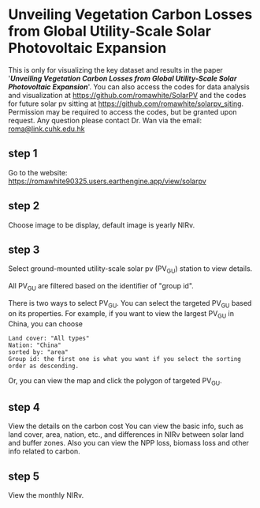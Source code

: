 # Unveiling Vegetation Carbon Losses from Global Utility-Scale Solar Photovoltaic Expansion

This is only for visualizing the key dataset and results in the paper '***Unveiling Vegetation Carbon Losses from Global Utility-Scale Solar Photovoltaic Expansion***'.
You can also access the codes for data analysis and visualization at https://github.com/romawhite/SolarPV and the codes for future solar pv sitting at https://github.com/romawhite/solarpv_siting.
Permission may be required to access the codes, but be granted upon request.
Any question please contact Dr. Wan via the email: roma@link.cuhk.edu.hk


## step 1
Go to the website: https://romawhite90325.users.earthengine.app/view/solarpv

## step 2
Choose image to be display, default image is yearly NIRv.

## step 3
Select ground-mounted utility-scale solar pv (PV<sub>GU</sub>) station to view details.

All PV<sub>GU</sub> are filtered based on the identifier of "group id".

There is two ways to select PV<sub>GU</sub>. You can select the targeted PV<sub>GU</sub> based on its properties. 
For example, if you want to view the largest PV<sub>GU</sub> in China, you can choose
```
Land cover: "All types"
Nation: "China"
sorted by: "area"
Group id: the first one is what you want if you select the sorting order as descending.
```
Or, you can view the map and click the polygon of targeted PV<sub>GU</sub>.

## step 4
View the details on the carbon cost
You can view the basic info, such as land cover, area, nation, etc., and differences in NIRv between solar land and buffer zones.
Also you can view the NPP loss, biomass loss and other info related to carbon.

## step 5
View the monthly NIRv.
